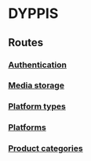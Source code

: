 # DYPPIS

## Routes

### [Authentication](https://github.com/D0NIFF/DYPPIS-backend/tree/main/docs/Authentication.md)

### [Media storage](https://github.com/D0NIFF/DYPPIS-backend/tree/main/docs/MediaStorage_API.md)

### [Platform types](https://github.com/D0NIFF/DYPPIS-backend/tree/main/docs/PlatformTypes_API.md)

### [Platforms](https://github.com/D0NIFF/DYPPIS-backend/tree/main/docs/Platforms_API.md)

### [Product categories](https://github.com/D0NIFF/DYPPIS-backend/tree/main/docs/ProductCategories_API.md)
